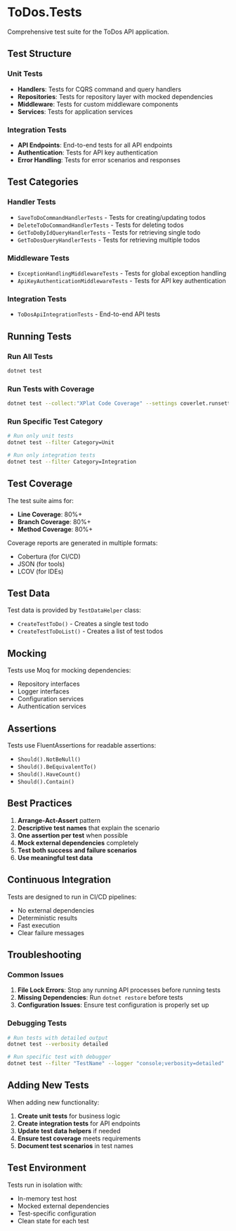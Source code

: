 # ToDos.Tests

Comprehensive test suite for the ToDos API application.

## Test Structure

### Unit Tests
- **Handlers**: Tests for CQRS command and query handlers
- **Repositories**: Tests for repository layer with mocked dependencies
- **Middleware**: Tests for custom middleware components
- **Services**: Tests for application services

### Integration Tests
- **API Endpoints**: End-to-end tests for all API endpoints
- **Authentication**: Tests for API key authentication
- **Error Handling**: Tests for error scenarios and responses

## Test Categories

### Handler Tests
- `SaveToDoCommandHandlerTests` - Tests for creating/updating todos
- `DeleteToDoCommandHandlerTests` - Tests for deleting todos
- `GetToDoByIdQueryHandlerTests` - Tests for retrieving single todo
- `GetToDosQueryHandlerTests` - Tests for retrieving multiple todos

### Middleware Tests
- `ExceptionHandlingMiddlewareTests` - Tests for global exception handling
- `ApiKeyAuthenticationMiddlewareTests` - Tests for API key authentication

### Integration Tests
- `ToDosApiIntegrationTests` - End-to-end API tests

## Running Tests

### Run All Tests
```bash
dotnet test
```

### Run Tests with Coverage
```bash
dotnet test --collect:"XPlat Code Coverage" --settings coverlet.runsettings
```

### Run Specific Test Category
```bash
# Run only unit tests
dotnet test --filter Category=Unit

# Run only integration tests
dotnet test --filter Category=Integration
```

## Test Coverage

The test suite aims for:
- **Line Coverage**: 80%+
- **Branch Coverage**: 80%+
- **Method Coverage**: 80%+

Coverage reports are generated in multiple formats:
- Cobertura (for CI/CD)
- JSON (for tools)
- LCOV (for IDEs)

## Test Data

Test data is provided by `TestDataHelper` class:
- `CreateTestToDo()` - Creates a single test todo
- `CreateTestToDoList()` - Creates a list of test todos

## Mocking

Tests use Moq for mocking dependencies:
- Repository interfaces
- Logger interfaces
- Configuration services
- Authentication services

## Assertions

Tests use FluentAssertions for readable assertions:
- `Should().NotBeNull()`
- `Should().BeEquivalentTo()`
- `Should().HaveCount()`
- `Should().Contain()`

## Best Practices

1. **Arrange-Act-Assert** pattern
2. **Descriptive test names** that explain the scenario
3. **One assertion per test** when possible
4. **Mock external dependencies** completely
5. **Test both success and failure scenarios**
6. **Use meaningful test data**

## Continuous Integration

Tests are designed to run in CI/CD pipelines:
- No external dependencies
- Deterministic results
- Fast execution
- Clear failure messages

## Troubleshooting

### Common Issues

1. **File Lock Errors**: Stop any running API processes before running tests
2. **Missing Dependencies**: Run `dotnet restore` before tests
3. **Configuration Issues**: Ensure test configuration is properly set up

### Debugging Tests

```bash
# Run tests with detailed output
dotnet test --verbosity detailed

# Run specific test with debugger
dotnet test --filter "TestName" --logger "console;verbosity=detailed"
```

## Adding New Tests

When adding new functionality:

1. **Create unit tests** for business logic
2. **Create integration tests** for API endpoints
3. **Update test data helpers** if needed
4. **Ensure test coverage** meets requirements
5. **Document test scenarios** in test names

## Test Environment

Tests run in isolation with:
- In-memory test host
- Mocked external dependencies
- Test-specific configuration
- Clean state for each test
